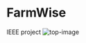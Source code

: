 # FarmWise
IEEE project
![top-image](https://github.com/Vtechcode/FarmWise/assets/98039871/9a40a3cc-b1db-453f-ac0f-4c406ca50253)
